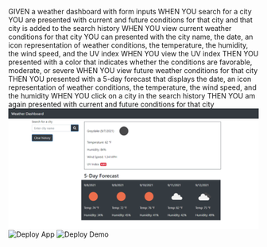 GIVEN a weather dashboard with form inputs
WHEN YOU search for a city
YOU are presented with current and future conditions for that city and that city is added to the search history
WHEN YOU view current weather conditions for that city
YOU can presented with the city name, the date, an icon representation of weather conditions, the temperature, the humidity, the wind speed, and the UV index
WHEN YOU view the UV index
THEN YOU presented with a color that indicates whether the conditions are favorable, moderate, or severe
WHEN YOU view future weather conditions for that city
THEN YOU presented with a 5-day forecast that displays the date, an icon representation of weather conditions, the temperature, the wind speed, and the humidity
WHEN YOU click on a city in the search history
THEN YOU am again presented with current and future conditions for that city
![Screenshot](/asset/image/weather_dashboard.png) 
![Deploy App](https://jefferywojo98.github.io/Weather_Dashboard/)
![Deploy Demo](https://github.com/Jefferywojo98/Weather_Dashboard)
